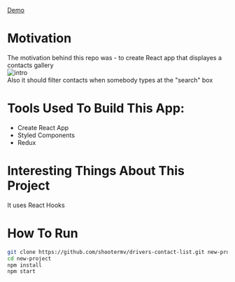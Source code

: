 [Demo](http://shootermv.github.io/drivers-contact-list/)  

# Motivation
The motivation behind this repo was - to create React app that displayes a contacts gallery   
![intro](https://raw.githubusercontent.com/shootermv/drivers-contact-list/master/screen.png?raw=true)    
Also it should filter contacts when somebody types at the "search" box

# Tools Used To Build This App:  
- Create React App
- Styled Components
- Redux

# Interesting Things About This Project
It uses React Hooks 


# How To Run
 ```bash
git clone https://github.com/shootermv/drivers-contact-list.git new-project
cd new-project
npm install
npm start
```        